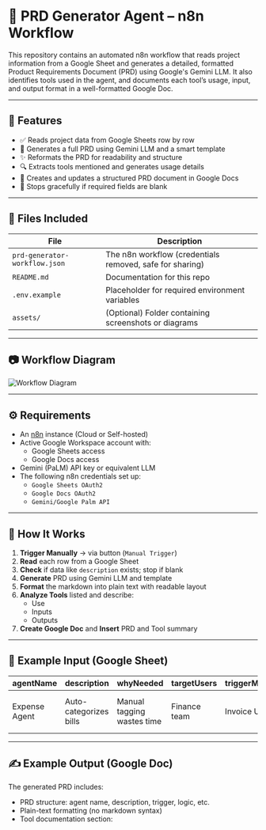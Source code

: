 # 🤖 PRD Generator Agent – n8n Workflow

This repository contains an automated n8n workflow that reads project information from a Google Sheet and generates a detailed, formatted Product Requirements Document (PRD) using Google's Gemini LLM. It also identifies tools used in the agent, and documents each tool’s usage, input, and output format in a well-formatted Google Doc.

---

## 🚀 Features

- ✅ Reads project data from Google Sheets row by row
- 🧠 Generates a full PRD using Gemini LLM and a smart template
- ✨ Reformats the PRD for readability and structure
- 🔍 Extracts tools mentioned and generates usage details
- 📄 Creates and updates a structured PRD document in Google Docs
- 🛑 Stops gracefully if required fields are blank

---

## 📁 Files Included

| File | Description |
|------|-------------|
| `prd-generator-workflow.json` | The n8n workflow (credentials removed, safe for sharing) |
| `README.md` | Documentation for this repo |
| `.env.example` | Placeholder for required environment variables |
| `assets/` | (Optional) Folder containing screenshots or diagrams |

---

## 📷 Workflow Diagram

![Workflow Diagram](assets/untitled.png)

---

## ⚙️ Requirements

- An [n8n](https://n8n.io) instance (Cloud or Self-hosted)
- Active Google Workspace account with:
  - Google Sheets access
  - Google Docs access
- Gemini (PaLM) API key or equivalent LLM
- The following n8n credentials set up:
  - `Google Sheets OAuth2`
  - `Google Docs OAuth2`
  - `Gemini/Google Palm API`

---

## 🧠 How It Works

1. **Trigger Manually** → via button (`Manual Trigger`)
2. **Read** each row from a Google Sheet
3. **Check** if data like `description` exists; stop if blank
4. **Generate** PRD using Gemini LLM and template
5. **Format** the markdown into plain text with readable layout
6. **Analyze Tools** listed and describe:
   - Use
   - Inputs
   - Outputs
7. **Create Google Doc** and **Insert** PRD and Tool summary

---

## 📄 Example Input (Google Sheet)

| agentName      | description           | whyNeeded           | targetUsers | triggerMechanism | toolsInUse         |
|----------------|-----------------------|----------------------|-------------|------------------|---------------------|
| Expense Agent  | Auto-categorizes bills | Manual tagging wastes time | Finance team | Invoice Upload | OCR, Expense DB, Policy Engine |

---

## ✍️ Example Output (Google Doc)

The generated PRD includes:

- PRD structure: agent name, description, trigger, logic, etc.
- Plain-text formatting (no markdown syntax)
- Tool documentation section:

